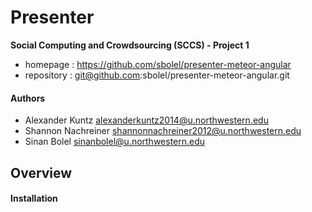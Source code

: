 # Presenter

**Social Computing and Crowdsourcing (SCCS) - Project 1**

* homepage : https://github.com/sbolel/presenter-meteor-angular
* repository : git@github.com:sbolel/presenter-meteor-angular.git

#### Authors

* Alexander Kuntz <alexanderkuntz2014@u.northwestern.edu>
* Shannon Nachreiner <shannonnachreiner2012@u.northwestern.edu>
* Sinan Bolel <sinanbolel@u.northwestern.edu>

## Overview

#### Installation

